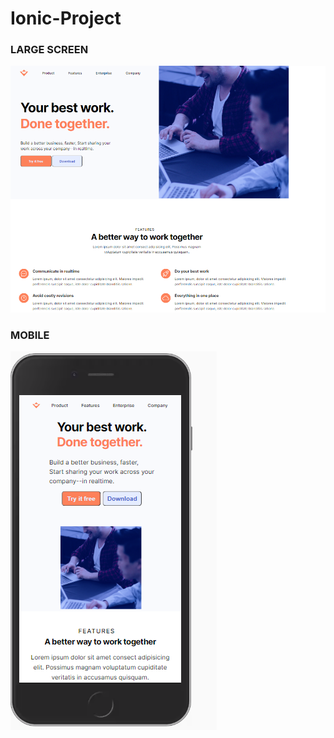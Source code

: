 # Ionic-Project


### LARGE SCREEN
![full screen](/fullScreen.png)



### MOBILE 
![mobile screen](/responsive.PNG)


